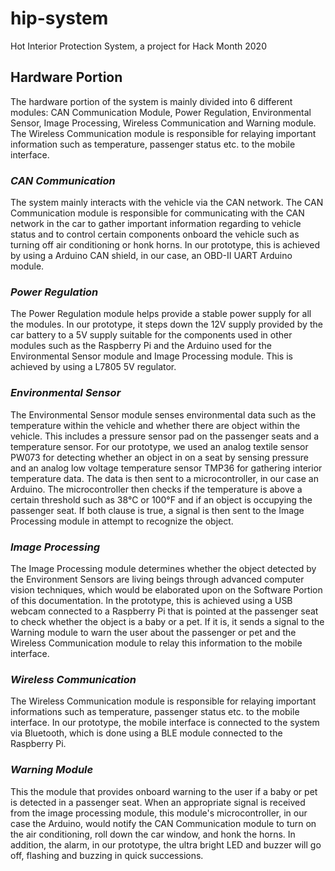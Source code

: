 # **hip-system**
Hot Interior Protection System, a project for Hack Month 2020

## **Hardware Portion**
The hardware portion of the system is mainly divided into 6 different modules: CAN Communication Module, Power Regulation, Environmental Sensor, Image Processing, Wireless Communication and Warning module. The Wireless Communication module is responsible for relaying important information such as temperature, passenger status etc. to the mobile interface.

### *CAN Communication*
The system mainly interacts with the vehicle via the CAN network. The CAN Communication module is responsible for communicating with the CAN network in the car to gather important information regarding to vehicle status and to control certain components onboard the vehicle such as turning off air conditioning or honk horns. In our prototype, this is achieved by using a Arduino CAN shield, in our case, an OBD-II UART Arduino module.
### *Power Regulation*
The Power Regulation module helps provide a stable power supply for all the modules. In our prototype, it steps down the 12V supply provided by the car battery to a 5V supply suitable for the components used in other modules such as the Raspberry Pi and the Arduino used for the Environmental Sensor module and Image Processing module. This is achieved by using a L7805 5V regulator.
### *Environmental Sensor*
The Environmental Sensor module senses environmental data such as the temperature within the vehicle and whether there are object within the vehicle. This includes a pressure sensor pad on the passenger seats and a temperature sensor. For our prototype, we used an analog textile sensor PW073 for detecting whether an object in on a seat by sensing pressure and an analog low voltage temperature sensor TMP36 for gathering interior temperature data. The data is then sent to a microcontroller, in our case an Arduino. The microcontroller then checks if the temperature is above a certain threshold such as 38&deg;C or 100&deg;F and if an object is occupying the passenger seat. If both clause is true, a signal is then sent to the Image Processing module in attempt to recognize the object.
### *Image Processing*
The Image Processing module determines whether the object detected by the Environment Sensors are living beings through advanced computer vision techniques, which would be elaborated upon on the Software Portion of this documentation. In the prototype, this is achieved using a USB webcam connected to a Raspberry Pi that is pointed at the passenger seat to check whether the object is a baby or a pet. If it is, it sends a signal to the Warning module to warn the user about the passenger or pet and the Wireless Communication module to relay this information to the mobile interface.
### *Wireless Communication*
The Wireless Communication module is responsible for relaying important informations such as temperature, passenger status etc. to the mobile interface. In our prototype, the mobile interface is connected to the system via Bluetooth, which is done using a BLE module connected to the Raspberry Pi.
### *Warning Module*
This the module that provides onboard warning to the user if a baby or pet is detected in a passenger seat. When an appropriate signal is received from the image processing module, this module's microcontroller, in our case the Arduino, would notify the CAN Communication module to turn on the air conditioning, roll down the car window, and honk the horns. In addition, the alarm, in our prototype, the ultra bright LED and buzzer will go off, flashing and buzzing in quick successions.
